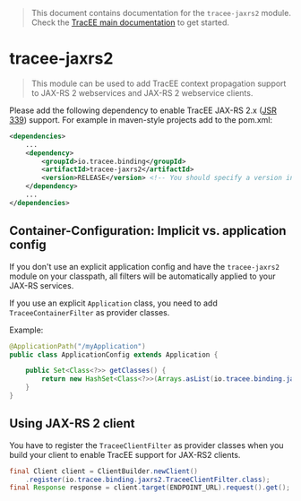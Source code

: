 > This document contains documentation for the `tracee-jaxrs2` module. Check the [TracEE main documentation](/README.md) to get started.

# tracee-jaxrs2

> This module can be used to add TracEE context propagation support to JAX-RS 2 webservices and JAX-RS 2 webservice clients.

Please add the following dependency to enable TracEE JAX-RS 2.x ([JSR 339](http://jcp.org/en/jsr/detail?id=339)) support. For example in maven-style projects add to the pom.xml:

```xml
<dependencies>
    ...
    <dependency>
        <groupId>io.tracee.binding</groupId>
        <artifactId>tracee-jaxrs2</artifactId>
        <version>RELEASE</version> <!-- You should specify a version instead -->
    </dependency>
    ...
</dependencies>
```

## Container-Configuration: Implicit vs. application config

If you don't use an explicit application config and have the `tracee-jaxrs2` module on your classpath, 
all filters will be automatically applied to your JAX-RS services.

If you use an explicit `Application` class, you need to add `TraceeContainerFilter` as provider classes.

Example:

```java
@ApplicationPath("/myApplication")
public class ApplicationConfig extends Application {

    public Set<Class<?>> getClasses() {
        return new HashSet<Class<?>>(Arrays.asList(io.tracee.binding.jaxrs2.TraceeContainerFilter.class, ...);
    }
}
```

## Using JAX-RS 2 client

You have to register the `TraceeClientFilter` as provider classes when you build your client to enable TracEE 
support for JAX-RS2 clients.


```java
final Client client = ClientBuilder.newClient()
    .register(io.tracee.binding.jaxrs2.TraceeClientFilter.class);
final Response response = client.target(ENDPOINT_URL).request().get();
```
